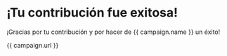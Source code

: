 # ¡Tu contribución fue exitosa!

¡Gracias por tu contribución y por hacer de {{ campaign.name }} un éxito!

{{ campaign.url }}
